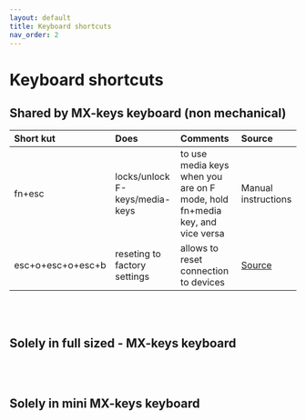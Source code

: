 ```yaml
---
layout: default
title: Keyboard shortcuts
nav_order: 2
---
```


# Keyboard shortcuts

## Shared by MX-keys keyboard (non mechanical)

| Short kut | Does | Comments | Source | 
| :-------- | :--- | :------- | :---- |
| fn+esc    | locks/unlock F-keys/media-keys | to use media keys when you are on F mode, hold fn+media key, and vice versa | Manual instructions | 
| esc+o+esc+o+esc+b | reseting to factory settings | allows to reset connection to devices | [Source](https://ernestojeh.com/factory-reset-mx-keys) | 

<br> </br>

## Solely in full sized - MX-keys keyboard

<!-- place holder -->
<br> </br>

## Solely in mini MX-keys keyboard 

<!-- place holder -->
<br> </br>

